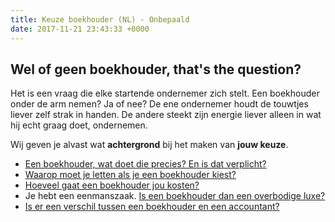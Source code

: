 ```yaml
---
title: Keuze boekhouder (NL) - Onbepaald
date: 2017-11-21 23:43:33 +0000
---
```

## Wel of geen boekhouder, that's the question?

Het is een vraag die elke startende ondernemer zich stelt. Een boekhouder onder de arm nemen? Ja of nee? De ene ondernemer houdt de touwtjes liever zelf strak in handen. De andere steekt zijn energie liever alleen in wat hij echt graag doet, ondernemen.

Wij geven je alvast wat **achtergrond** bij het maken van **jouw keuze**.

* [Een boekhouder, wat doet die precies? En is dat verplicht?](https://www.xerius.be/blog/wat-zijn-je-boekhoudkundige-verplichtingen)
* [Waarop moet je letten als je een boekhouder kiest?]()
* [Hoeveel gaat een boekhouder jou kosten?](http://www.xerius.be/blog/kosten-boekhouder/)
* Je hebt een eenmanszaak. [Is een boekhouder dan een overbodige luxe?](http://www.xerius.be/blog/boekhouding-eenmanszaak)
* [Is er een verschil tussen een boekhouder en een accountant?](http://www.xerius.be/blog/boekhouder-of-accountant)